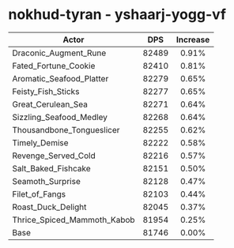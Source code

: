 # nokhud-tyran - yshaarj-yogg-vf
| Actor | DPS | Increase |
|---|:---:|:---:|
|Draconic_Augment_Rune|82489|0.91%|
|Fated_Fortune_Cookie|82410|0.81%|
|Aromatic_Seafood_Platter|82279|0.65%|
|Feisty_Fish_Sticks|82277|0.65%|
|Great_Cerulean_Sea|82271|0.64%|
|Sizzling_Seafood_Medley|82268|0.64%|
|Thousandbone_Tongueslicer|82255|0.62%|
|Timely_Demise|82222|0.58%|
|Revenge_Served_Cold|82216|0.57%|
|Salt_Baked_Fishcake|82151|0.50%|
|Seamoth_Surprise|82128|0.47%|
|Filet_of_Fangs|82103|0.44%|
|Roast_Duck_Delight|82045|0.37%|
|Thrice_Spiced_Mammoth_Kabob|81954|0.25%|
|Base|81746|0.00%|
